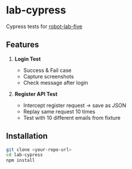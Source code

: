 # lab-cypress

Cypress tests for [robot-lab-five](https://robot-lab-five.vercel.app)

## Features
1. **Login Test**
   - Success & Fail case
   - Capture screenshots
   - Check message after login

2. **Register API Test**
   - Intercept register request → save as JSON
   - Replay same request 10 times
   - Test with 10 different emails from fixture

## Installation
```bash
git clone <your-repo-url>
cd lab-cypress
npm install
